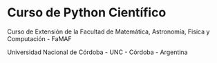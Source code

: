 # Curso de Python Científico

Curso de Extensión de la Facultad de Matemática, Astronomía, Fisica y Computación -  FaMAF

Universidad Nacional de Córdoba - UNC - Córdoba - Argentina
